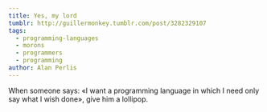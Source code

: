 ```yaml
---
title: Yes, my lord
tumblr: http://guillermonkey.tumblr.com/post/3282329107
tags:
  - programming-languages
  - morons
  - programmers
  - programming
author: Alan Perlis
---
```


When someone says: «I want a programming language in which I need only say what I wish done», give him a lollipop.
